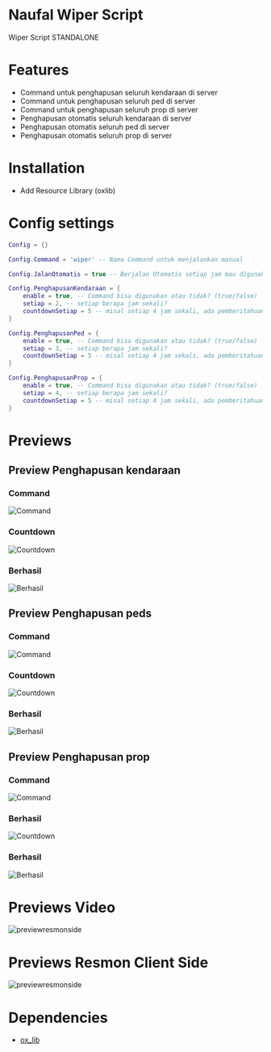 # Naufal Wiper Script

Wiper Script STANDALONE

# Features 
- Command untuk penghapusan seluruh kendaraan di server
- Command untuk penghapusan seluruh ped di server
- Command untuk penghapusan seluruh prop di server
- Penghapusan otomatis seluruh kendaraan di server
- Penghapusan otomatis seluruh ped di server
- Penghapusan otomatis seluruh prop di server

# Installation
- Add Resource Library (oxlib)

# Config settings

```lua
Config = {}

Config.Command = 'wiper' -- Nama Command untuk menjalankan manual

Config.JalanOtomatis = true -- Berjalan Otomatis setiap jam mau digunakan atau tidak? (true/false)

Config.PenghapusanKendaraan = {
    enable = true, -- Command bisa digunakan atau tidak? (true/false)
    setiap = 2, -- setiap berapa jam sekali?
    countdownSetiap = 5 -- misal setiap 4 jam sekali, ada pemberitahuan countdown 5 menit sebelum Pembersihan dilakukan
}

Config.PenghapusanPed = {
    enable = true, -- Command bisa digunakan atau tidak? (true/false)
    setiap = 3, -- setiap berapa jam sekali?
    countdownSetiap = 5 -- misal setiap 4 jam sekali, ada pemberitahuan countdown 5 menit sebelum Pembersihan dilakukan
}

Config.PenghapusanProp = {
    enable = true, -- Command bisa digunakan atau tidak? (true/false)
    setiap = 4, -- setiap berapa jam sekali?
    countdownSetiap = 5 -- misal setiap 4 jam sekali, ada pemberitahuan countdown 5 menit sebelum Pembersihan dilakukan
}
```

# Previews 
## Preview Penghapusan kendaraan

### Command
![Command](https://r2.fivemanage.com/WX5Hv6yMgODTgG2WF6rml/commandkendaaran.png)

### Countdown
![Countdown](https://r2.fivemanage.com/WX5Hv6yMgODTgG2WF6rml/notifkendaraan1.png)

### Berhasil
![Berhasil](https://r2.fivemanage.com/WX5Hv6yMgODTgG2WF6rml/notifkendaraan2.png)


## Preview Penghapusan peds

### Command
![Command](https://r2.fivemanage.com/WX5Hv6yMgODTgG2WF6rml/commandped.png)

### Countdown
![Countdown](https://r2.fivemanage.com/WX5Hv6yMgODTgG2WF6rml/notifped1.png)

### Berhasil
![Berhasil](https://r2.fivemanage.com/WX5Hv6yMgODTgG2WF6rml/notifped2.png)

## Preview Penghapusan prop

### Command
![Command](https://r2.fivemanage.com/WX5Hv6yMgODTgG2WF6rml/commandprop.png)

### Berhasil
![Countdown](https://r2.fivemanage.com/WX5Hv6yMgODTgG2WF6rml/notifprop1.png)

### Berhasil
![Berhasil](https://r2.fivemanage.com/WX5Hv6yMgODTgG2WF6rml/notifprop2.png)

# Previews Video

![previewresmonside](https://r2.fivemanage.com/WX5Hv6yMgODTgG2WF6rml/previewvideo.gif)

# Previews Resmon Client Side

![previewresmonside](https://r2.fivemanage.com/WX5Hv6yMgODTgG2WF6rml/resmonsidenaufalwhiper.png)

# Dependencies

- [ox_lib](https://github.com/overextended/ox_lib)
